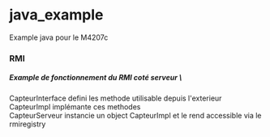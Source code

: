 # java_example
Example java pour le M4207c

### RMI
##### Example de fonctionnement du RMI coté serveur \
CapteurInterface defini les methode utilisable depuis l'exterieur \
CapteurImpl implémante ces methodes \
CapteurServeur instancie un object CapteurImpl et le rend accessible via le rmiregistry

